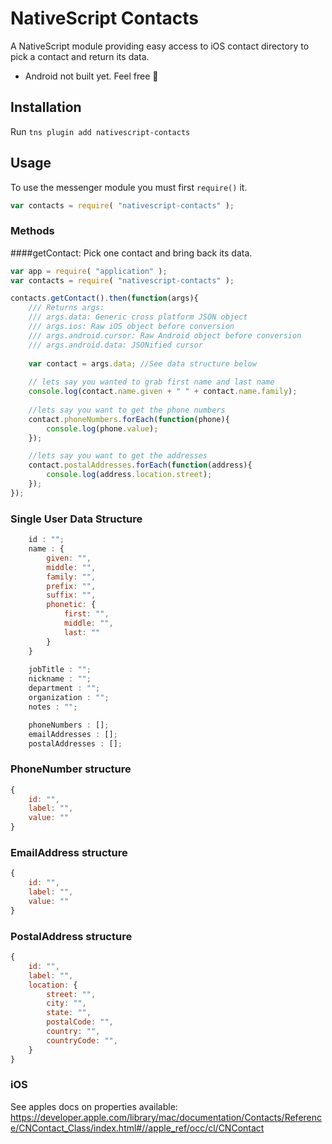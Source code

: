 # NativeScript Contacts

A NativeScript module providing easy access to iOS contact directory to pick a contact and return its data.
* Android not built yet. Feel free 👊

## Installation

Run `tns plugin add nativescript-contacts`

## Usage

To use the messenger module you must first `require()` it.

```js
var contacts = require( "nativescript-contacts" );
```

### Methods

####getContact: Pick one contact and bring back its data.

```js
var app = require( "application" );
var contacts = require( "nativescript-contacts" );

contacts.getContact().then(function(args){
    /// Returns args:
    /// args.data: Generic cross platform JSON object
    /// args.ios: Raw iOS object before conversion
    /// args.android.cursor: Raw Android object before conversion
    /// args.android.data: JSONified cursor 
    
    var contact = args.data; //See data structure below
    
    // lets say you wanted to grab first name and last name
    console.log(contact.name.given + " " + contact.name.family);
    
    //lets say you want to get the phone numbers
    contact.phoneNumbers.forEach(function(phone){
        console.log(phone.value);
    });

    //lets say you want to get the addresses
    contact.postalAddresses.forEach(function(address){
        console.log(address.location.street);
    });
});
```

### Single User Data Structure
```js
    id : "";
    name : {
        given: "",
        middle: "",
        family: "",
        prefix: "",
        suffix: "",
        phonetic: {
            first: "",
            middle: "",
            last: ""   
        }
    }
    
    jobTitle : "";
    nickname : "";
    department : "";
    organization : "";
    notes : "";

    phoneNumbers : []; 
    emailAddresses : [];
    postalAddresses : [];
```

### PhoneNumber structure
``` js
{
    id: "",
    label: "",
    value: ""
}
```

### EmailAddress structure
``` js
{
    id: "",
    label: "",
    value: ""
}
```

### PostalAddress structure
``` js
{
    id: "",
    label: "",
    location: {
        street: "",
        city: "",
        state: "",
        postalCode: "",
        country: "",
        countryCode: "",
    }
}
```

### iOS
See apples docs on properties available: 
https://developer.apple.com/library/mac/documentation/Contacts/Reference/CNContact_Class/index.html#//apple_ref/occ/cl/CNContact

